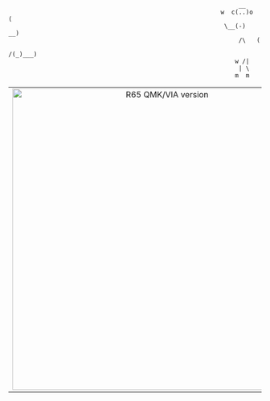 
```                                                            
                                                                __       
                                                           w  c(..)o   ( 
                                                            \__(-)    __)
                                                                /\   (   
                                                               /(_)___)  
                                                               w /|      
                                                                | \      
                                                               m  m      
```                                                            
<table>
  <tr>
    <td align="center">
      <a href="#">
        <img src="https://i.pinimg.com/236x/0c/da/e2/0cdae2ae7759145205213809e4955bda.jpg" alt="R65 QMK/VIA version" width="600"/>
      </a>
      <br/>
    </td>
    <td align="center">
      <a href="#">
        <img src="https://i.pinimg.com/474x/65/a6/b3/65a6b3e844b9801b3e72a6e83c8c61fd.jpg" alt="R65 SRGB version" width="600"/>
      </a>
      <br/>
    </td>
    <td align="center">
      <a href="#">
        <img src="https://i.pinimg.com/236x/8e/85/30/8e8530bfe8971e3e45e3dc907c865ee1.jpg" alt="R65 Vial/VialRGB version" width="600"/>
      </a>
      <br/>
    </td>
  </tr>
</table>
